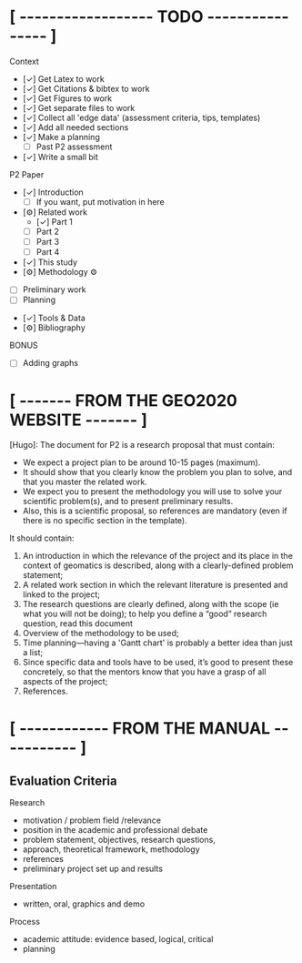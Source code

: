 
# [ ------------------ TODO ---------------- ] #
 
 Context
 - [✓] Get Latex to work 
 - [✓] Get Citations & bibtex to work
 - [✓] Get Figures to work
 - [✓] Get separate files to work
 - [✓] Collect all 'edge data' (assessment criteria, tips, templates)
 - [✓] Add all needed sections
 - [✓] Make a planning
   - [ ] Past P2 assessment
 - [✓] Write a small bit 
 
 P2 Paper
 - [✓] Introduction
   - [ ] If you want, put motivation in here
 - [⚙️] Related work
   - [✓] Part 1 
   - [ ] Part 2 
   - [ ] Part 3 
   - [ ] Part 4
 - [✓] This study
 - [⚙️] Methodology ⚙️
 - [ ] Preliminary work
 - [ ] Planning
 - [✓] Tools & Data 
 - [⚙️] Bibliography
 
 BONUS
 - [ ] Adding graphs 

# [ ------- FROM THE GEO2020 WEBSITE ------- ] #

[Hugo]: The document for P2 is a research proposal that must contain:
- We expect a project plan to be around 10-15 pages (maximum). 
- It should show that you clearly know the problem you plan to solve, and that you master the related work. 
- We expect you to present the methodology you will use to solve your scientific problem(s), and to present preliminary results. 
- Also, this is a scientific proposal, so references are mandatory (even if there is no specific section in the template).

It should contain: 
  1. An introduction in which the relevance of the project and its place in the context of geomatics is described, along with a clearly-defined problem statement;
  2. A related work section in which the relevant literature is presented and linked to the project;
  3. The research questions are clearly defined, along with the scope (ie what you will not be doing); to help you define a “good” research question, read this document
  4. Overview of the methodology to be used;
  5. Time planning—having a 'Gantt chart' is probably a better idea than just a list;
  6. Since specific data and tools have to be used, it’s good to present these concretely, so that the mentors know that you have a grasp of all aspects of the project;
  7. References.

# [ ------------ FROM THE MANUAL ----------- ] #

## Evaluation Criteria

Research 
- motivation / problem field /relevance 
- position in the academic and professional debate 
- problem statement, objectives, research questions, 
- approach, theoretical framework, methodology 
- references
- preliminary project set up and results

Presentation 
- written, oral, graphics and demo 

Process
- academic attitude: evidence based, logical, critical 
- planning 

